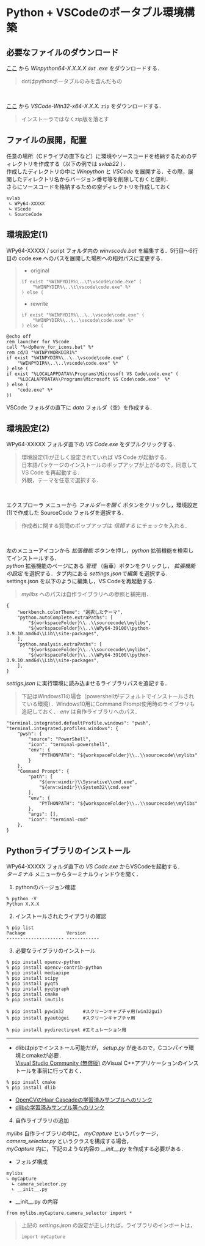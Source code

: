 # Python + VSCodeのポータブル環境構築
## 必要なファイルのダウンロード
[ここ](https://winpython.github.io/) から *Winpython64-X.X.X.X `dot` .exe* をダウンロードする．<br>
> dotはpythonポータブルのみを含んだもの<br>

<br>

[ここ](https://code.visualstudio.com/download) から *VSCode-Win32-x64-X.X.X.*  `zip` をダウンロードする．<br>
> インストーラではなくzip版を落とす<br>

## ファイルの展開，配置
任意の場所（Cドライブの直下など）に環境やソースコードを格納するためのディレクトリを作成する（以下の例では *svlab22* ）．<br>
作成したディレクトリの中に *Winpython* と *VSCode* を展開する．その際，展開したディレクトリ名からバージョン番号等を削除しておくと便利．<br>
さらにソースコードを格納するための空ディレクトリを作成しておく<br>

```
svlab
 ∟ WPy64-XXXXX
 ∟ VScode
 ∟ SourceCode
```

## 環境設定(1)
WPy64-XXXXX / script フォルダ内の *winvscode.bat* を編集する．5行目～6行目の code.exe へのパスを展開した場所への相対パスに変更する．<br>

> - original
>  ```
>  if exist "%WINPYDIR%\..\t\vscode\code.exe" (
>      "%WINPYDIR%\..\t\vscode\code.exe" %*
>  ) else (
>  ```
> 
>  - rewrite
>  ```
>  if exist "%WINPYDIR%\..\..\vscode\code.exe" (
>      "%WINPYDIR%\..\..\vscode\code.exe" %*
>  ) else (
> ```

```
@echo off
rem launcher for VScode
call "%~dp0env_for_icons.bat" %*
rem cd/D "%WINPYWORKDIR1%"
if exist "%WINPYDIR%\..\..\vscode\code.exe" (
    "%WINPYDIR%\..\..\vscode\code.exe" %*
) else (
if exist "%LOCALAPPDATA%\Programs\Microsoft VS Code\code.exe" (
    "%LOCALAPPDATA%\Programs\Microsoft VS Code\code.exe"  %*
) else (
    "code.exe" %*
))
```

VSCode フォルダの直下に *data* フォルダ（空）を作成する．<br>

## 環境設定(2)
WPy64-XXXXX フォルダ直下の *VS Code.exe* をダブルクリックする．<br>
> 環境設定(1)が正しく設定されていれば VS Code が起動する．<br>
> 日本語パッケージのインストールのポップアップが上がるので，同意して VS Code を再起動する．<br>
> 外観，テーマを任意で選択する．<br>

<br>

エクスプローラ メニューから *フォルダーを開く* ボタンをクリックし，環境設定(1)で作成した SourceCode フォルダを選択する．<br>
> 作成者に関する質問のポップアップは *信頼する* にチェックを入れる．<br>

<br>

左のメニューアイコンから *拡張機能* ボタンを押し，*python* 拡張機能を検索してインストールする．<br>
 *python* 拡張機能のページにある *管理* （歯車）ボタンをクリックし， *拡張機能の設定* を選択する．タブ内にある *settings.jsonで編集* を選択する．<br>
settings.json を以下のように編集し，VS Codeを再起動する．<br>
> *mylibs* へのパスは自作ライブラリへの参照と補完用．

```
{
    "workbench.colorTheme": "選択したテーマ",
    "python.autoComplete.extraPaths": [
        "${workspaceFolder}\\..\\sourcecode\\mylibs",
        "${workspaceFolder}\\..\\WPy64-39100\\python-3.9.10.amd64\\Lib\\site-packages",
    ],
    "python.analysis.extraPaths": [
        "${workspaceFolder}\\..\\sourcecode\\mylibs",
        "${workspaceFolder}\\..\\WPy64-39100\\python-3.9.10.amd64\\Lib\\site-packages",
    ],
}
```

*settigs.json* に実行環境に読み込ませるライブラリパスを追記する．<br>
> 下記はWindows11の場合（powershellがデフォルトでインストールされている環境）．Windows10用にCommand Prompt使用時のライブラリも追記しておく．
> *env* は自作ライブラリへのパス．

```
"terminal.integrated.defaultProfile.windows": "pwsh",
"terminal.integrated.profiles.windows": {
    "pwsh": {
        "source": "PowerShell",
        "icon": "terminal-powershell",
        "env": {
            "PYTHONPATH": "${workspaceFolder}\\..\\sourcecode\\mylibs"
        }
    },
    "Command Prompt": {
        "path": [
            "${env:windir}\\Sysnative\\cmd.exe",
            "${env:windir}\\System32\\cmd.exe"
        ],
        "env": {
            "PYTHONPATH": "${workspaceFolder}\\..\\sourcecode\\mylibs"
        },
        "args": [],
        "icon": "terminal-cmd"
    },
}
```

## Pythonライブラリのインストール
WPy64-XXXXX フォルダ直下の *VS Code.exe* からVSCodeを起動する．<br>
*ターミナル* メニューからターミナルウィンドウを開く．
1. pythonのバージョン確認
```
% python -V
Python X.X.X
```
2. インストールされたライブラリの確認
```
% pip list
Package               Version
--------------------- ------------
```
3. 必要なライブラリのインストール

```
% pip install opencv-python
% pip install opencv-contrib-python
% pip install mediapipe
% pip install scipy
% pip install pyqt5
% pip install pyqtgraph
% pip install cmake
% pip install imutils

% pip install pywin32       #スクリーンキャプチャ用(win32gui)
% pip install pyautogui     #スクリーンキャプチャ用

% pip install pydirectinput #エミュレーション用
```

***

 - dlibはpipでインストール可能だが， *setup.py* が走るので，Cコンパイラ環境とcmakeが必要．<br>
[Visual Studio Community (無償版)](https://visualstudio.microsoft.com/ja/free-developer-offers/) のVisual C++アプリケーションのインストールを事前に行っておく．

```
% pip insall cmake
% pip install dlib
```

 - [OpenCVのHaar Cascadeの学習済みサンプルへのリンク](https://github.com/opencv/opencv/tree/master/data/haarcascades)
 - [dlibの学習済みサンプル等へのリンク](http://dlib.net/files/)


4. 自作ライブラリの追加

*mylibs* 自作ライブラリの中に， *myCapture* というパッケージ， *camera_selector.py* というクラスを構成する場合，<br>
*myCapture* 内に，下記のような内容の *\_\_init\_\_.py* を作成する必要がある．<br>

- フォルダ構成
 ```
 mylibs
 ∟ myCapture
   ∟ camera_selector.py
   ∟ __init__.py 
 ```

 - \_\_init\_\_.py の内容
```
from mylibs.myCapture.camera_selector import *
```

> 上記の *settings.json* の設定が正しければ，ライブラリのインポートは，
> ```
> import myCapture
> ```

